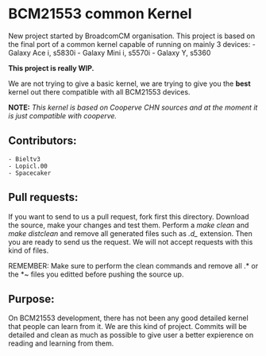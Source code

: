 BCM21553 common Kernel
======================

New project started by BroadcomCM organisation. This project is based on the final port of a common kernel capable of running on mainly 3 devices:
	- Galaxy Ace i, s5830i
	- Galaxy Mini i, s5570i
	- Galaxy Y, s5360

**This project is really WIP.**

We are not trying to give a basic kernel, we are trying to give you the **best** kernel out there compatible with all BCM21553 devices.

**NOTE:** *This kernel is based on Cooperve CHN sources and at the moment it is just compatible with cooperve.*

Contributors:
-------------
	- Bieltv3
	- Lopicl.00
	- Spacecaker

Pull requests:
--------------
If you want to send to us a pull request, fork first this directory. Download the source, make your changes and test them. Perform a *make clean* and *make distclean* and remove all generated files such as *.d_* extension. Then you are ready to send us the request. We will not accept requests with this kind of files.

REMEMBER: Make sure to perform the clean commands and remove all .* or the *~ files you editted before pushing the source up.

Purpose:
--------
On BCM21553 development, there has not been any good detailed kernel that people can learn from it. We are this kind of project. Commits will be detailed and clean as much as possible to give user a better expierence on reading and learning from them.
